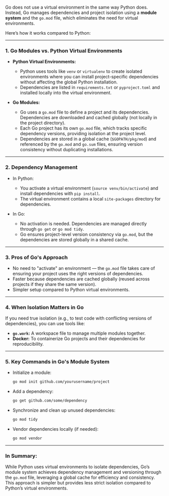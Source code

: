 Go does not use a virtual environment in the same way Python does. Instead, Go manages dependencies and project isolation using a **module system** and the `go.mod` file, which eliminates the need for virtual environments.

Here’s how it works compared to Python:

---

### 1. **Go Modules vs. Python Virtual Environments**
- **Python Virtual Environments:**
  - Python uses tools like `venv` or `virtualenv` to create isolated environments where you can install project-specific dependencies without affecting the global Python installation.
  - Dependencies are listed in `requirements.txt` or `pyproject.toml` and installed locally into the virtual environment.

- **Go Modules:**
  - Go uses a `go.mod` file to define a project and its dependencies. Dependencies are downloaded and cached globally (not locally in the project directory).
  - Each Go project has its own `go.mod` file, which tracks specific dependency versions, providing isolation at the project level.
  - Dependencies are stored in a global cache (`$GOPATH/pkg/mod`) and referenced by the `go.mod` and `go.sum` files, ensuring version consistency without duplicating installations.

---

### 2. **Dependency Management**
- In Python:
  - You activate a virtual environment (`source venv/bin/activate`) and install dependencies with `pip install`.
  - The virtual environment contains a local `site-packages` directory for dependencies.
  
- In Go:
  - No activation is needed. Dependencies are managed directly through `go get` or `go mod tidy`.
  - Go ensures project-level version consistency via `go.mod`, but the dependencies are stored globally in a shared cache.

---

### 3. **Pros of Go's Approach**
- No need to "activate" an environment — the `go.mod` file takes care of ensuring your project uses the right versions of dependencies.
- Faster because dependencies are cached globally (reused across projects if they share the same version).
- Simpler setup compared to Python virtual environments.

---

### 4. **When Isolation Matters in Go**
If you need true isolation (e.g., to test code with conflicting versions of dependencies), you can use tools like:
- **`go.work`:** A workspace file to manage multiple modules together.
- **Docker:** To containerize Go projects and their dependencies for reproducibility.

---

### 5. **Key Commands in Go's Module System**
- Initialize a module:
  ```bash
  go mod init github.com/yourusername/project
  ```
- Add a dependency:
  ```bash
  go get github.com/some/dependency
  ```
- Synchronize and clean up unused dependencies:
  ```bash
  go mod tidy
  ```
- Vendor dependencies locally (if needed):
  ```bash
  go mod vendor
  ```

---

### In Summary:
While Python uses virtual environments to isolate dependencies, Go’s module system achieves dependency management and versioning through the `go.mod` file, leveraging a global cache for efficiency and consistency. This approach is simpler but provides less strict isolation compared to Python’s virtual environments.